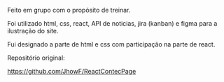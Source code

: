 Feito em grupo com o propósito de treinar.

Foi utilizado html, css, react, API de noticias, jira (kanban) e figma para a ilustração do site.

Fui designado a parte de html e css com participação na parte de react.

Repositório original: 

https://github.com/JhowF/ReactContecPage
